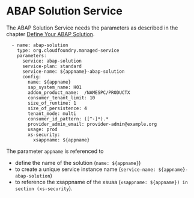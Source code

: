 <!-- loio4370115a59a248cd876f0721303eaaab -->

# ABAP Solution Service

The ABAP Solution Service needs the parameters as described in the chapter [Define Your ABAP Solution](Define_Your_ABAP_Solution_1697387.md).

```
  - name: abap-solution
    type: org.cloudfoundry.managed-service
    parameters: 
      service: abap-solution
      service-plan: standard
      service-name: ${appname}-abap-solution
      config:
        name: ${appname}
        sap_system_name: H01
        addon_product_name:  /NAMESPC/PRODUCTX
        consumer_tenant_limit: 10	
        size_of_runtime: 1
        size_of_persistence: 4
        tenant_mode: multi
        consumer_id_pattern: ([^-]*).*
        provider_admin_email: provider-admin@example.org
        usage: prod
        xs-security:
          xsappname: ${appname}

```

The parameter `appname` is referenced to

-   define the name of the solution \(`name: ${appname}`\)
-   to create a unique service instance name \(`service-name: ${appname}-abap-solution`\)
-   to reference the xsappname of the xsuaa \(`xsappname: ${appname}) in section (xs-security`\).

